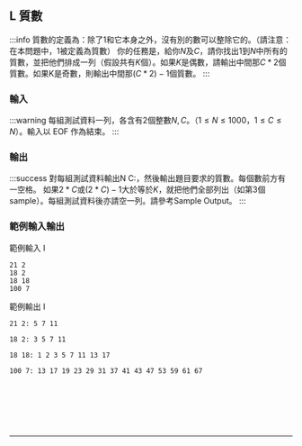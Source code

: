 ## L 質數 
:::info
質數的定義為：除了1和它本身之外，沒有別的數可以整除它的。（請注意：在本問題中，1被定義為質數）
你的任務是，給你$N$及$C$，請你找出1到$N$中所有的質數，並把他們排成一列（假設共有$K$個）。如果$K$是偶數，請輸出中間那$C*2$個質數。如果K是奇數，則輸出中間那$(C*2)-1$個質數。
:::

<!---
```
UVa 406
https://www.udebug.com/UVa/406
https://yuihuang.com/zj-c033/
c033: 00406 - Prime Cuts
https://zerojudge.tw/ShowProblem?problemid=c033
```
--->

### 輸入
:::warning
每組測試資料一列，各含有2個整數$N,C$。$（1 \leq N \leq 1000， 1 \leq C \leq N）$。輸入以 EOF 作為結束。
:::

### 輸出
:::success
對每組測試資料輸出N C:，然後輸出題目要求的質數。每個數前方有一空格。 如果$2*C$或$(2*C)-1$大於等於$K$，就把他們全部列出（如第3個sample）。每組測試資料後亦請空一列。請參考Sample Output。
:::

### 範例輸入輸出
範例輸入 I
```shell=
21 2
18 2
18 18
100 7
```
範例輸出 I
```shell=
21 2: 5 7 11

18 2: 3 5 7 11

18 18: 1 2 3 5 7 11 13 17

100 7: 13 17 19 23 29 31 37 41 43 47 53 59 61 67
```

<!---
範例輸入 II
```shell=
3

```

範例輸出 II
```shell=
1 1

```
--->


<!---
:::spoiler 偷看解答

```cpp=
#include <iostream>
#include <algorithm>
#include <vector>
using namespace std;
const int maxn = 1005;
int prime[maxn]; // 0:prime
vector <int> v;
 
int main() {
    int N, C, K, p;
    // 建立質數表
    prime[0] = 1;
    p = 2;
    v.push_back(1);
    while (p <= maxn){
        if (!prime[p]) {
            v.push_back(p);
            for (int i=2*p; i<maxn; i+=p)
                prime[i] = 1;
        }
        p++;
    }
    while (cin >> N >> C){
        auto it = lower_bound(v.begin(), v.end(), N);
        K = (int)(it - v.begin());
        if (*it == N) {
            K++;
        }
        cout << N << ' ' << C << ":";
        for (int i=max(0, K/2 - C + (K % 2)); i<min(K, K/2+C); i++){
            cout << ' ' << v[i];
        }
        cout << '\n';
    }
    return 0;
}
```

:::
--->

<div id="moon"></div>

<style>
#moon {
  width: 80px;
  height: 80px;
  page-break-after: always /*在標籤後換頁*/
}
</style>

---